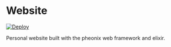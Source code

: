 # Website

[![Deploy](https://github.com/Flo0807/website/actions/workflows/deploy.yml/badge.svg)](https://github.com/Flo0807/website/actions/workflows/deploy.yml)

Personal website built with the pheonix web framework and elixir.
